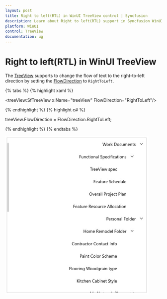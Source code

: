 ```yaml
---
layout: post
title: Right to left(RTL) in WinUI TreeView control | Syncfusion
description: Learn about Right to left(RTL) support in Syncfusion WinUI TreeView control and more details.
platform: WinUI
control: TreeView
documentation: ug
---
```


# Right to left(RTL) in WinUI TreeView

The [TreeView](https://help.syncfusion.com/cr/winui/Syncfusion.UI.Xaml.TreeView.SfTreeView.html) supports to change the flow of text to the right-to-left direction by setting the [FlowDirection](https://docs.microsoft.com/en-us/uwp/api/windows.ui.xaml.frameworkelement.flowdirection?view=winrt-19041) to `RightToLeft`. 

{% tabs %}
{% highlight xaml %}

<treeView:SfTreeView x:Name="treeView" FlowDirection="RightToLeft"/>

{% endhighlight %}
{% highlight c# %}

treeView.FlowDirection = FlowDirection.RightToLeft;

{% endhighlight %}
{% endtabs %}

![WinUI TreeView with right to left](RightToLeft_images/RTL_image.jpg)


